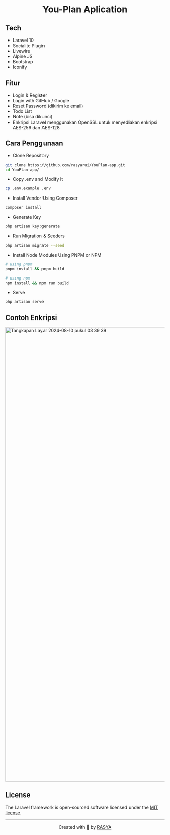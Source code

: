 <h1 align="center">You-Plan Aplication</h1>

## Tech

-   Laravel 10
-   Socialite Plugin
-   Livewire
-   Alpine JS
-   Bootstrap
-   Iconify

## Fitur

-   Login & Register
-   Login with GitHub / Google
-   Reset Password (dikirim ke email)
-   Todo List
-   Note (bisa dikunci)
-   Enkripsi Laravel menggunakan OpenSSL untuk menyediakan enkripsi AES-256 dan AES-128

## Cara Penggunaan

-   Clone Repository

```bash
git clone https://github.com/rasyarui/YouPlan-app.git
cd YouPlan-app/
```

-   Copy .env and Modify It

```bash
cp .env.example .env
```

-   Install Vendor Using Composer

```bash
composer install
```

-   Generate Key

```bash
php artisan key:generate
```

-   Run Migration & Seeders

```bash
php artisan migrate --seed
```

-   Install Node Modules Using PNPM or NPM

```bash
# using pnpm
pnpm install && pnpm build

# using npm
npm install && npm run build
```

-   Serve

```bash
php artisan serve
```

## Contoh Enkripsi


<img width="1437" alt="Tangkapan Layar 2024-08-10 pukul 03 39 39" src="https://github.com/user-attachments/assets/88cb2cfe-0b66-4f63-8536-0617e4a51715">



## License

The Laravel framework is open-sourced software licensed under the [MIT license](https://opensource.org/licenses/MIT).

---

<p align="center">Created with 💚 by <a href="https://rasya-design.vercel.app/" target="_blank">RASYA</a></p>
